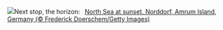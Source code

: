 ![](https://www.bing.com/th?id=OHR.NorthSeaStairs_EN-US2097672090_UHD.jpg&w=1000)Next stop, the horizon:&nbsp;&ensp;[North Sea at sunset, Norddorf, Amrum Island, Germany (© Frederick Doerschem/Getty Images)](https://www.bing.com/th?id=OHR.NorthSeaStairs_EN-US2097672090_UHD.jpg)
<br><br/>
